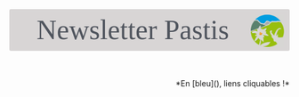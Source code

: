 <style>
header {
   font-family: 'Londrina Solid', cursive;
   font-weight: 300;
   font-size: 50px;
   line-height: 1.1;
   background-color: #d8d5d5;
   padding: 10px;
   margin-bottom: 50px;
   border-radius: 3px;
   color: #50555e;
}
h2 {
   background-color: #d8d5d5;
   padding: 10px;
   border-radius: 3px;
}
footer {
   background-color: #d8d5d5;
   padding: 10px;
   border-radius: 3px;
   text-align: right;
}
</style>

<header>Newsletter Pastis<img src="images/leca-logo_image_2.jpg" alt="logo" width="60px" align="right"/></header>

<div style="text-align:right;">*En [bleu](), liens cliquables !*</div>
<br/>
